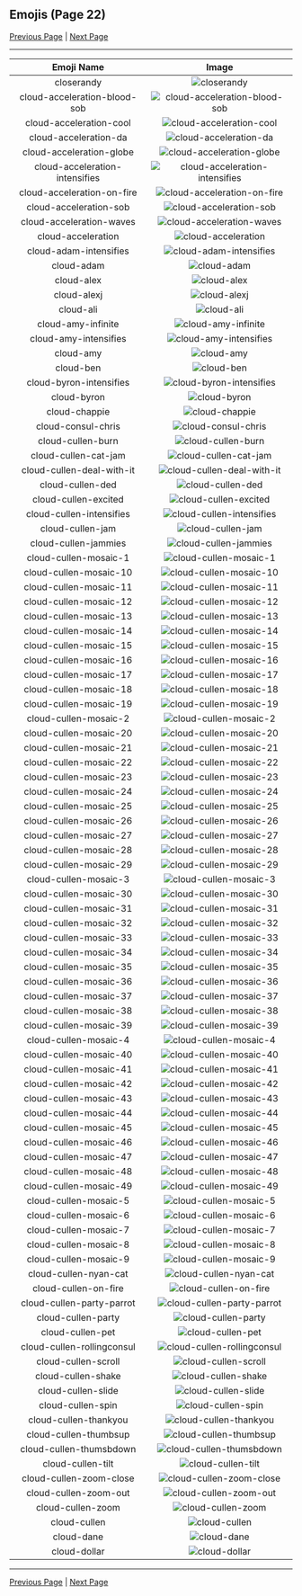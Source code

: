 
## Emojis (Page 22)

[Previous Page](/docs/hc/page-c-0021.md)
  | [Next Page](/docs/hc/page-c-0023.md)

<hr />

|Emoji Name|Image|
| :-: | :-: |
|closerandy| ![closerandy](/emojis/hc/closerandy.png)|
|cloud-acceleration-blood-sob| ![cloud-acceleration-blood-sob](/emojis/hc/cloud-acceleration-blood-sob.png)|
|cloud-acceleration-cool| ![cloud-acceleration-cool](/emojis/hc/cloud-acceleration-cool.png)|
|cloud-acceleration-da| ![cloud-acceleration-da](/emojis/hc/cloud-acceleration-da.png)|
|cloud-acceleration-globe| ![cloud-acceleration-globe](/emojis/hc/cloud-acceleration-globe.gif)|
|cloud-acceleration-intensifies| ![cloud-acceleration-intensifies](/emojis/hc/cloud-acceleration-intensifies.gif)|
|cloud-acceleration-on-fire| ![cloud-acceleration-on-fire](/emojis/hc/cloud-acceleration-on-fire.gif)|
|cloud-acceleration-sob| ![cloud-acceleration-sob](/emojis/hc/cloud-acceleration-sob.png)|
|cloud-acceleration-waves| ![cloud-acceleration-waves](/emojis/hc/cloud-acceleration-waves.gif)|
|cloud-acceleration| ![cloud-acceleration](/emojis/hc/cloud-acceleration.png)|
|cloud-adam-intensifies| ![cloud-adam-intensifies](/emojis/hc/cloud-adam-intensifies.gif)|
|cloud-adam| ![cloud-adam](/emojis/hc/cloud-adam.png)|
|cloud-alex| ![cloud-alex](/emojis/hc/cloud-alex.png)|
|cloud-alexj| ![cloud-alexj](/emojis/hc/cloud-alexj.jpg)|
|cloud-ali| ![cloud-ali](/emojis/hc/cloud-ali.jpg)|
|cloud-amy-infinite| ![cloud-amy-infinite](/emojis/hc/cloud-amy-infinite.gif)|
|cloud-amy-intensifies| ![cloud-amy-intensifies](/emojis/hc/cloud-amy-intensifies.gif)|
|cloud-amy| ![cloud-amy](/emojis/hc/cloud-amy.png)|
|cloud-ben| ![cloud-ben](/emojis/hc/cloud-ben.jpg)|
|cloud-byron-intensifies| ![cloud-byron-intensifies](/emojis/hc/cloud-byron-intensifies.gif)|
|cloud-byron| ![cloud-byron](/emojis/hc/cloud-byron.png)|
|cloud-chappie| ![cloud-chappie](/emojis/hc/cloud-chappie.jpg)|
|cloud-consul-chris| ![cloud-consul-chris](/emojis/hc/cloud-consul-chris.jpg)|
|cloud-cullen-burn| ![cloud-cullen-burn](/emojis/hc/cloud-cullen-burn.gif)|
|cloud-cullen-cat-jam| ![cloud-cullen-cat-jam](/emojis/hc/cloud-cullen-cat-jam.gif)|
|cloud-cullen-deal-with-it| ![cloud-cullen-deal-with-it](/emojis/hc/cloud-cullen-deal-with-it.gif)|
|cloud-cullen-ded| ![cloud-cullen-ded](/emojis/hc/cloud-cullen-ded.png)|
|cloud-cullen-excited| ![cloud-cullen-excited](/emojis/hc/cloud-cullen-excited.gif)|
|cloud-cullen-intensifies| ![cloud-cullen-intensifies](/emojis/hc/cloud-cullen-intensifies.gif)|
|cloud-cullen-jam| ![cloud-cullen-jam](/emojis/hc/cloud-cullen-jam.gif)|
|cloud-cullen-jammies| ![cloud-cullen-jammies](/emojis/hc/cloud-cullen-jammies.gif)|
|cloud-cullen-mosaic-1| ![cloud-cullen-mosaic-1](/emojis/hc/cloud-cullen-mosaic-1.png)|
|cloud-cullen-mosaic-10| ![cloud-cullen-mosaic-10](/emojis/hc/cloud-cullen-mosaic-10.png)|
|cloud-cullen-mosaic-11| ![cloud-cullen-mosaic-11](/emojis/hc/cloud-cullen-mosaic-11.png)|
|cloud-cullen-mosaic-12| ![cloud-cullen-mosaic-12](/emojis/hc/cloud-cullen-mosaic-12.png)|
|cloud-cullen-mosaic-13| ![cloud-cullen-mosaic-13](/emojis/hc/cloud-cullen-mosaic-13.png)|
|cloud-cullen-mosaic-14| ![cloud-cullen-mosaic-14](/emojis/hc/cloud-cullen-mosaic-14.png)|
|cloud-cullen-mosaic-15| ![cloud-cullen-mosaic-15](/emojis/hc/cloud-cullen-mosaic-15.png)|
|cloud-cullen-mosaic-16| ![cloud-cullen-mosaic-16](/emojis/hc/cloud-cullen-mosaic-16.png)|
|cloud-cullen-mosaic-17| ![cloud-cullen-mosaic-17](/emojis/hc/cloud-cullen-mosaic-17.png)|
|cloud-cullen-mosaic-18| ![cloud-cullen-mosaic-18](/emojis/hc/cloud-cullen-mosaic-18.png)|
|cloud-cullen-mosaic-19| ![cloud-cullen-mosaic-19](/emojis/hc/cloud-cullen-mosaic-19.png)|
|cloud-cullen-mosaic-2| ![cloud-cullen-mosaic-2](/emojis/hc/cloud-cullen-mosaic-2.png)|
|cloud-cullen-mosaic-20| ![cloud-cullen-mosaic-20](/emojis/hc/cloud-cullen-mosaic-20.png)|
|cloud-cullen-mosaic-21| ![cloud-cullen-mosaic-21](/emojis/hc/cloud-cullen-mosaic-21.png)|
|cloud-cullen-mosaic-22| ![cloud-cullen-mosaic-22](/emojis/hc/cloud-cullen-mosaic-22.png)|
|cloud-cullen-mosaic-23| ![cloud-cullen-mosaic-23](/emojis/hc/cloud-cullen-mosaic-23.png)|
|cloud-cullen-mosaic-24| ![cloud-cullen-mosaic-24](/emojis/hc/cloud-cullen-mosaic-24.png)|
|cloud-cullen-mosaic-25| ![cloud-cullen-mosaic-25](/emojis/hc/cloud-cullen-mosaic-25.png)|
|cloud-cullen-mosaic-26| ![cloud-cullen-mosaic-26](/emojis/hc/cloud-cullen-mosaic-26.png)|
|cloud-cullen-mosaic-27| ![cloud-cullen-mosaic-27](/emojis/hc/cloud-cullen-mosaic-27.png)|
|cloud-cullen-mosaic-28| ![cloud-cullen-mosaic-28](/emojis/hc/cloud-cullen-mosaic-28.png)|
|cloud-cullen-mosaic-29| ![cloud-cullen-mosaic-29](/emojis/hc/cloud-cullen-mosaic-29.png)|
|cloud-cullen-mosaic-3| ![cloud-cullen-mosaic-3](/emojis/hc/cloud-cullen-mosaic-3.png)|
|cloud-cullen-mosaic-30| ![cloud-cullen-mosaic-30](/emojis/hc/cloud-cullen-mosaic-30.png)|
|cloud-cullen-mosaic-31| ![cloud-cullen-mosaic-31](/emojis/hc/cloud-cullen-mosaic-31.png)|
|cloud-cullen-mosaic-32| ![cloud-cullen-mosaic-32](/emojis/hc/cloud-cullen-mosaic-32.png)|
|cloud-cullen-mosaic-33| ![cloud-cullen-mosaic-33](/emojis/hc/cloud-cullen-mosaic-33.png)|
|cloud-cullen-mosaic-34| ![cloud-cullen-mosaic-34](/emojis/hc/cloud-cullen-mosaic-34.png)|
|cloud-cullen-mosaic-35| ![cloud-cullen-mosaic-35](/emojis/hc/cloud-cullen-mosaic-35.png)|
|cloud-cullen-mosaic-36| ![cloud-cullen-mosaic-36](/emojis/hc/cloud-cullen-mosaic-36.png)|
|cloud-cullen-mosaic-37| ![cloud-cullen-mosaic-37](/emojis/hc/cloud-cullen-mosaic-37.png)|
|cloud-cullen-mosaic-38| ![cloud-cullen-mosaic-38](/emojis/hc/cloud-cullen-mosaic-38.png)|
|cloud-cullen-mosaic-39| ![cloud-cullen-mosaic-39](/emojis/hc/cloud-cullen-mosaic-39.png)|
|cloud-cullen-mosaic-4| ![cloud-cullen-mosaic-4](/emojis/hc/cloud-cullen-mosaic-4.png)|
|cloud-cullen-mosaic-40| ![cloud-cullen-mosaic-40](/emojis/hc/cloud-cullen-mosaic-40.png)|
|cloud-cullen-mosaic-41| ![cloud-cullen-mosaic-41](/emojis/hc/cloud-cullen-mosaic-41.png)|
|cloud-cullen-mosaic-42| ![cloud-cullen-mosaic-42](/emojis/hc/cloud-cullen-mosaic-42.png)|
|cloud-cullen-mosaic-43| ![cloud-cullen-mosaic-43](/emojis/hc/cloud-cullen-mosaic-43.png)|
|cloud-cullen-mosaic-44| ![cloud-cullen-mosaic-44](/emojis/hc/cloud-cullen-mosaic-44.png)|
|cloud-cullen-mosaic-45| ![cloud-cullen-mosaic-45](/emojis/hc/cloud-cullen-mosaic-45.png)|
|cloud-cullen-mosaic-46| ![cloud-cullen-mosaic-46](/emojis/hc/cloud-cullen-mosaic-46.png)|
|cloud-cullen-mosaic-47| ![cloud-cullen-mosaic-47](/emojis/hc/cloud-cullen-mosaic-47.png)|
|cloud-cullen-mosaic-48| ![cloud-cullen-mosaic-48](/emojis/hc/cloud-cullen-mosaic-48.png)|
|cloud-cullen-mosaic-49| ![cloud-cullen-mosaic-49](/emojis/hc/cloud-cullen-mosaic-49.png)|
|cloud-cullen-mosaic-5| ![cloud-cullen-mosaic-5](/emojis/hc/cloud-cullen-mosaic-5.png)|
|cloud-cullen-mosaic-6| ![cloud-cullen-mosaic-6](/emojis/hc/cloud-cullen-mosaic-6.png)|
|cloud-cullen-mosaic-7| ![cloud-cullen-mosaic-7](/emojis/hc/cloud-cullen-mosaic-7.png)|
|cloud-cullen-mosaic-8| ![cloud-cullen-mosaic-8](/emojis/hc/cloud-cullen-mosaic-8.png)|
|cloud-cullen-mosaic-9| ![cloud-cullen-mosaic-9](/emojis/hc/cloud-cullen-mosaic-9.png)|
|cloud-cullen-nyan-cat| ![cloud-cullen-nyan-cat](/emojis/hc/cloud-cullen-nyan-cat.gif)|
|cloud-cullen-on-fire| ![cloud-cullen-on-fire](/emojis/hc/cloud-cullen-on-fire.gif)|
|cloud-cullen-party-parrot| ![cloud-cullen-party-parrot](/emojis/hc/cloud-cullen-party-parrot.gif)|
|cloud-cullen-party| ![cloud-cullen-party](/emojis/hc/cloud-cullen-party.gif)|
|cloud-cullen-pet| ![cloud-cullen-pet](/emojis/hc/cloud-cullen-pet.gif)|
|cloud-cullen-rollingconsul| ![cloud-cullen-rollingconsul](/emojis/hc/cloud-cullen-rollingconsul.gif)|
|cloud-cullen-scroll| ![cloud-cullen-scroll](/emojis/hc/cloud-cullen-scroll.gif)|
|cloud-cullen-shake| ![cloud-cullen-shake](/emojis/hc/cloud-cullen-shake.gif)|
|cloud-cullen-slide| ![cloud-cullen-slide](/emojis/hc/cloud-cullen-slide.gif)|
|cloud-cullen-spin| ![cloud-cullen-spin](/emojis/hc/cloud-cullen-spin.gif)|
|cloud-cullen-thankyou| ![cloud-cullen-thankyou](/emojis/hc/cloud-cullen-thankyou.png)|
|cloud-cullen-thumbsup| ![cloud-cullen-thumbsup](/emojis/hc/cloud-cullen-thumbsup.png)|
|cloud-cullen-thumsbdown| ![cloud-cullen-thumsbdown](/emojis/hc/cloud-cullen-thumsbdown.png)|
|cloud-cullen-tilt| ![cloud-cullen-tilt](/emojis/hc/cloud-cullen-tilt.gif)|
|cloud-cullen-zoom-close| ![cloud-cullen-zoom-close](/emojis/hc/cloud-cullen-zoom-close.gif)|
|cloud-cullen-zoom-out| ![cloud-cullen-zoom-out](/emojis/hc/cloud-cullen-zoom-out.gif)|
|cloud-cullen-zoom| ![cloud-cullen-zoom](/emojis/hc/cloud-cullen-zoom.gif)|
|cloud-cullen| ![cloud-cullen](/emojis/hc/cloud-cullen.png)|
|cloud-dane| ![cloud-dane](/emojis/hc/cloud-dane.png)|
|cloud-dollar| ![cloud-dollar](/emojis/hc/cloud-dollar.png)|

<hr/>

[Previous Page](/docs/hc/page-c-0021.md)
  | [Next Page](/docs/hc/page-c-0023.md)